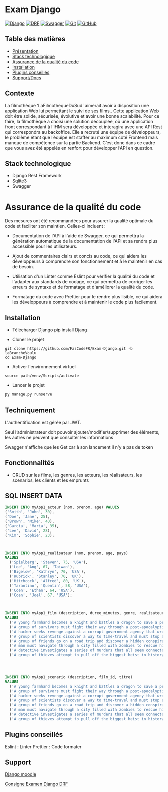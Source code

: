 # Exam Django

[![Django](https://img.shields.io/badge/Django-092E20.svg?style=for-the-badge&logo=Django&logoColor=white)](https://www.djangoproject.com/)
[![DRF](https://img.shields.io/badge/DRF-092E20.svg?style=for-the-badge&logo=DRF&logoColor=white)](https://www.django-rest-framework.org/)
[![Swagger](https://img.shields.io/badge/Swagger-85EA2D.svg?style=for-the-badge&logo=Swagger&logoColor=black)](https://swagger.io/)
[![Git](https://img.shields.io/badge/Git-F05032.svg?style=for-the-badge&logo=Git&logoColor=white)](https://git-scm.com/)
[![GitHub](https://img.shields.io/badge/GitHub-181717.svg?style=for-the-badge&logo=GitHub&logoColor=white)](https://git-scm.com/)

## Table des matières

- [Présentation](#présentation)
- [Stack technologique](#stack-technologique)
- [Assurance de la qualité du code](#assurance-de-la-qualité-du-code)
- [Installation](#installation)
- [Plugins conseillés](#plugins-conseillés)
- [Support/Docs](#support)

## Contexte

La filmothèque ‘LaFilmothequeDuSud’ aimerait avoir à disposition une application Web lui
permettant le suivi de ses films..
Cette application Web doit être solide, sécurisée, évolutive et avoir une bonne scalabilité.
Pour ce faire, la filmothèque a choisi une solution découplée, où une application front
correspondant à l’IHM sera développée et interagira avec une API Rest qui correspondra au
backoffice. Elle a recruté une équipe de développeurs, le problème étant que l’équipe est
staffer au maximum côté Frontend mais manque de compétence sur la partie Backend.
C’est donc dans ce cadre que vous avez été appelés en renfort pour développer l’API en
question.

## Stack technologique

- Django Rest Framework
- Sqlite3
- Swagger

# Assurance de la qualité du code

Des mesures ont été recommandées pour assurer la qualité optimale du code et faciliter son maintien. Celles-ci incluent :

- Documentation de l'API à l'aide de Swagger, ce qui permettra la génération automatique de la documentation de l'API et sa rendra plus accessible pour les utilisateurs.

- Ajout de commentaires clairs et concis au code, ce qui aidera les développeurs à comprendre son fonctionnement et à le maintenir en cas de besoin.

- Utilisation d'un Linter comme Eslint pour vérifier la qualité du code et l'adapter aux standards de codage, ce qui permettra de corriger les erreurs de syntaxe et de formatage et d'améliorer la qualité du code.

- Formatage du code avec Prettier pour le rendre plus lisible, ce qui aidera les développeurs à comprendre et à maintenir le code plus facilement.

## Installation

- Télécharger Django
  pip install Djang

- Cloner le projet

```shell
git clone https://github.com/FazCodeFR/Exam-Django.git -b laBrancheVoulu
cd Exam-Django
```

- Activer l'environnement virtuel

```shell
source path/venv/Scripts/activate

```

- Lancer le projet

```python
py manage.py runserve
```

## Techniquement

L'authentification est gérée par JWT.

Seul l’administrateur doit pouvoir ajouter/modifier/supprimer des éléments,
les autres ne peuvent que consulter les informations

Swagger n'affiche que les Get car à son lancement il n'y a pas de token

## Fonctionnalités

- CRUD sur les films, les genres, les acteurs, les réalisateurs, les scenarios, les clients et les emprunts

## SQL INSERT DATA

```sql
INSERT INTO myApp1_acteur (nom, prenom, age) VALUES
('Smith', 'John', 30),
('Doe', 'Jane', 25),
('Brown', 'Mike', 40),
('Garcia', 'Maria', 35),
('Lee', 'David', 28),
('Kim', 'Sophie', 23);



INSERT INTO myApp1_realisateur (nom, prenom, age, pays)
VALUES
  ('Spielberg', 'Steven', 75, 'USA'),
  ('Lee', 'Ang', 67, 'Taiwan'),
  ('Bigelow', 'Kathryn', 70, 'USA'),
  ('Kubrick', 'Stanley', 70, 'UK'),
  ('Hitchcock', 'Alfred', 80, 'UK'),
  ('Tarantino', 'Quentin', 58, 'USA'),
  ('Coen', 'Ethan', 64, 'USA'),
  ('Coen', 'Joel', 67, 'USA');



INSERT INTO myApp1_film (description, duree_minutes, genre, realisateur_id, scenario_id, titre)
VALUES
  ('A young farmhand becomes a knight and battles a dragon to save a princess', 120, 'Action', 1, 1, 'Dragon Slayer'),
  ('A group of survivors must fight their way through a post-apocalyptic wasteland to reach safety', 90, 'Horror', 2, 2, 'The Road'),
  ('A hacker seeks revenge against a corrupt government agency that wronged him', 135, 'Thriller', 3, 3, 'Hacktivist'),
  ('A group of scientists discover a way to time-travel and must stop an apocalyptic event', 110, 'Science Fiction', 4, 4, 'The Time Travelers'),
  ('A group of friends go on a road trip and discover a hidden conspiracy', 95, 'Mystery', 5, 5, 'The Highway'),
  ('A man must navigate through a city filled with zombies to rescue his daughter', 100, 'Horror', 6, 6, 'Zombie City'),
  ('A detective investigates a series of murders that all seem connected to a mysterious book', 120, 'Mystery', 7, NULL, 'The Book of Murders'),
  ('A group of thieves attempt to pull off the biggest heist in history', 130, 'Action', 8, 7, 'The Big Score');




INSERT INTO myApp1_scenario (description, film_id, titre)
VALUES
  ('A young farmhand becomes a knight and battles a dragon to save a princess', 1, 'Dragon Slayer'),
  ('A group of survivors must fight their way through a post-apocalyptic wasteland to reach safety', 2, 'The Road'),
  ('A hacker seeks revenge against a corrupt government agency that wronged him', 3, 'Hacktivist'),
  ('A group of scientists discover a way to time-travel and must stop an apocalyptic event', 4, 'The Time Travelers'),
  ('A group of friends go on a road trip and discover a hidden conspiracy', 5, 'The Highway'),
  ('A man must navigate through a city filled with zombies to rescue his daughter', 6, 'Zombie City'),
  ('A detective investigates a series of murders that all seem connected to a mysterious book', 7, 'The Book of Murders'),
  ('A group of thieves attempt to pull off the biggest heist in history', 8, 'The Big Score');

```

## Plugins conseillés

Eslint : Linter
Prettier : Code formater

## Support

[Django moodle](https://moodle.ynov.com/pluginfile.php/718730/mod_resource/content/7/02.%20DJANGO.pptx.pdf)

[Consigne Examen Django DRF](https://moodle.ynov.com/pluginfile.php/724742/mod_resource/content/1/Examen%20Django%20DRF.docx.pdf)
